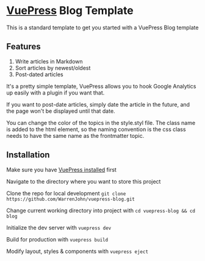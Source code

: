 # [VuePress](https://vuepress.vuejs.org/) Blog Template

This is a standard template to get you started with a VuePress Blog template

## Features
1. Write articles in Markdown
2. Sort articles by newest/oldest
3. Post-dated articles

It's a pretty simple template, VuePress allows you to hook Google Analytics up easily with a plugin if you want that.

If you want to post-date articles, simply date the article in the future, and the page won't be displayed until that date.

You can change the color of the topics in the style.styl file. The class name is added to the html element, so the naming convention is the css class needs to have the same name as the frontmatter topic.

## Installation
Make sure you have [VuePress installed](https://vuepress.vuejs.org/guide/getting-started.html#global-installation) first

Navigate to the directory where you want to store this project

Clone the repo for local development
`git clone https://github.com/WarrenJohn/vuepress-blog.git`

Change current working directory into project with
`cd vuepress-blog && cd blog`

Initialize the dev server with
`vuepress dev`

Build for production with
`vuepress build`

Modify layout, styles & components with
`vuepress eject`
